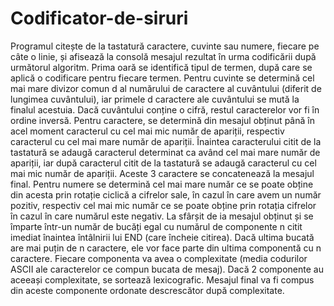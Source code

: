 # Codificator-de-siruri

Programul citește de la tastatură caractere, cuvinte sau numere, fiecare pe câte o linie, și afisează la consolă mesajul rezultat în urma 
codificării după următorul algoritm.
Prima oară se identifică tipul de termen, după care se aplică o codificare pentru fiecare termen.
Pentru cuvinte se determină cel mai mare divizor comun d al numărului de caractere al cuvântului (diferit de lungimea cuvântului), iar 
primele d caractere ale cuvântului se mută la finalul acestuia. Dacă cuvântului conține o cifră, restul caracterelor vor fi în ordine 
inversă.
Pentru caractere, se determină din mesajul obținut până în acel moment caracterul cu cel mai mic număr de apariții, respectiv caracterul 
cu cel mai mare număr de apariții. Înaintea caracterului citit de la tastatură se adaugă caracterul determinat ca având cel mai mare număr
de apariții, iar după caracterul citit de la tastatură se adaugă caracterul cu cel mai mic număr de apariții. Aceste 3 caractere se 
concatenează la mesajul final.
Pentru numere se determină cel mai mare număr ce se poate obține din acesta prin rotație ciclică a cifrelor sale, în cazul în care avem un 
număr pozitiv, respectiv cel mai mic număr ce se poate obține prin rotația cifrelor în cazul în care numărul este negativ.
La sfârșit de ia mesajul obținut și se împarte într-un număr de bucăți egal cu numărul de componente n citit imediat înaintea întâlnirii
lui END (care încheie citirea). Dacă ultima bucată are mai puțin de n caractere, ele vor face parte din ultima componentă cu n caractere. 
Fiecare componenta va avea o complexitate (media codurilor ASCII ale caracterelor ce compun bucata de mesaj). Dacă 2 componente au aceeași 
complexitate, se sortează lexicografic. Mesajul final va fi compus din aceste componente ordonate descrescător după complexitate.
